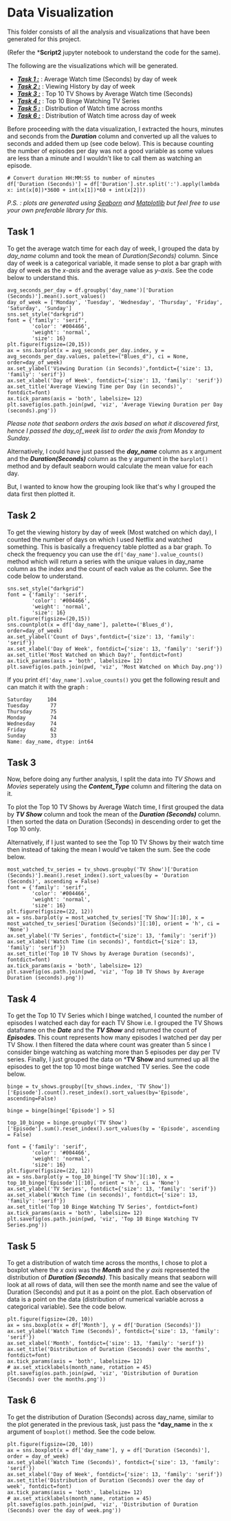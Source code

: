 # Data Visualization

This folder consists of all the analysis and visualizations that have been generated for this project. 

(Refer the ***Script2** jupyter notebook to understand the code for the same). 

The following are the visualizations which will be generated. 

- [***Task 1 :***](#Task-1) : Average Watch time (Seconds) by day of week
- [***Task 2 :***](#Task-2) : Viewing History by day of week
- [***Task 3 :***](#Task-3) : Top 10 TV Shows by Average Watch time (Seconds)
- [***Task 4 :***](#Task-4) : Top 10 Binge Watching TV Series
- [***Task 5 :***](#Task-5) : Distribution of Watch time across months
- [***Task 6 :***](#Task-6) : Distribution of Watch time across day of week 

Before proceeding with the data visualization, I extracted the hours, minutes and seconds from the ***Duration*** column and converted up all the values to seconds and added them up (see code below). This is because counting the number of episodes per day was not a good variable as some values are less than a minute and I wouldn't like to call them as watching an episode. 

```
# Convert duration HH:MM:SS to number of minutes 
df['Duration (Seconds)'] = df['Duration'].str.split(':').apply(lambda x: int(x[0])*3600 + int(x[1])*60 + int(x[2]))
```

*P.S. : plots are generated using [Seaborn](https://seaborn.pydata.org/) and [Matplotlib](https://matplotlib.org/) but feel free to use your own preferable library for this.* 

## Task 1

To get the average watch time for each day of week, I grouped the data by *day_name* column and took the mean of *Duration(Seconds)* column. Since day of week is a categorical variable, it made sense to plot a bar graph with day of week as the *x-axis* and the average value as *y-axis*. See the code below to understand this. 

```
avg_seconds_per_day = df.groupby('day_name')['Duration (Seconds)'].mean().sort_values()
day_of_week = ['Monday', 'Tuesday', 'Wednesday', 'Thursday', 'Friday', 'Saturday', 'Sunday']
sns.set_style("darkgrid")
font = {'family': 'serif',
        'color': '#004466',
        'weight': 'normal',
        'size': 16}
plt.figure(figsize=(20,15))
ax = sns.barplot(x = avg_seconds_per_day.index, y = avg_seconds_per_day.values, palette=("Blues_d"), ci = None, order=day_of_week)
ax.set_ylabel('Viewing Duration (in Seconds)',fontdict={'size': 13, 'family': 'serif'})
ax.set_xlabel('Day of Week', fontdict={'size': 13, 'family': 'serif'})
ax.set_title('Average Viewing Time per Day (in seconds)', fontdict=font)
ax.tick_params(axis = 'both', labelsize= 12)
plt.savefig(os.path.join(pwd, 'viz', 'Average Viewing Duration per Day (seconds).png'))
```

*Please note that seaborn orders the axis based on what it discovered first, hence I passed the *day_of_week* list to order the axis from Monday to Sunday.* 

Alternatively, I could have just passed the ***day_name*** column as x argument and the ***Duration(Seconds)*** column as the y argument in the ```barplot()``` method and by default seaborn would calculate the mean value for each day. 

But, I wanted to know how the grouping look like that's why I grouped the data first then plotted it. 

## Task 2

To get the viewing history by day of week (Most watched on which day), I counted the number of days on which I used Netflix and watched something. This is basically a frequency table plotted as a bar graph. To check the frequency you can use the ```df['day_name'].value_counts()``` method which will return a series with the unique values in day_name column as the index and the count of each value as the column. See the code below to understand. 

```
sns.set_style("darkgrid")
font = {'family': 'serif',
        'color': '#004466',
        'weight': 'normal',
        'size': 16}
plt.figure(figsize=(20,15))
sns.countplot(x = df['day_name'], palette=('Blues_d'), order=day_of_week)
ax.set_ylabel('Count of Days',fontdict={'size': 13, 'family': 'serif'})
ax.set_xlabel('Day of Week', fontdict={'size': 13, 'family': 'serif'})
ax.set_title('Most Watched on Which Day?', fontdict=font)
ax.tick_params(axis = 'both', labelsize= 12)
plt.savefig(os.path.join(pwd, 'viz', 'Most Watched on Which Day.png'))
```

If you print ```df['day_name'].value_counts()``` you get the following result and can match it with the graph :
```
Saturday     104
Tuesday       77
Thursday      75
Monday        74
Wednesday     74
Friday        62
Sunday        33
Name: day_name, dtype: int64
```

## Task 3

Now, before doing any further analysis, I split the data into *TV Shows* and *Movies* seperately using the ***Content_Type*** column and filtering the data on it. 

To plot the Top 10 TV Shows by Average Watch time, I first grouped the data by ***TV Show*** column and took the mean of the ***Duration (Seconds)*** column. I then sorted the data on Duration (Seconds) in descending order to get the Top 10 only. 

Alternatively, if I just wanted to see the Top 10 TV Shows by their watch time then instead of taking the mean I would've taken the sum. See the code below. 

```
most_watched_tv_series = tv_shows.groupby('TV Show')['Duration (Seconds)'].mean().reset_index().sort_values(by = 'Duration (Seconds)', ascending = False)
font = {'family': 'serif',
        'color': '#004466',
        'weight': 'normal',
        'size': 16}
plt.figure(figsize=(22, 12))
ax = sns.barplot(y = most_watched_tv_series['TV Show'][:10], x = most_watched_tv_series['Duration (Seconds)'][:10], orient = 'h', ci = 'None')
ax.set_ylabel('TV Series', fontdict={'size': 13, 'family': 'serif'})
ax.set_xlabel('Watch Time (in seconds)', fontdict={'size': 13, 'family': 'serif'})
ax.set_title('Top 10 TV Shows by Average Duration (seconds)', fontdict=font)
ax.tick_params(axis = 'both', labelsize= 12)
plt.savefig(os.path.join(pwd, 'viz', 'Top 10 TV Shows by Average Duration (seconds).png'))
```

## Task 4

To get the Top 10 TV Series which I binge watched, I counted the number of episodes I watched each day for each TV Show i.e. I grouped the TV Shows dataframe on the ***Date*** and the ***TV Show*** and returned the count of ***Episodes***. This count represents how many episodes I watched per day per TV Show. I then filtered the data where count was greater than 5 since I consider binge watching as watching more than 5 episodes per day per TV series. Finally, I just grouped the data on ***TV Show** and summed up all the episodes to get the top 10 most binge watched TV series. See the code below. 

```
binge = tv_shows.groupby([tv_shows.index, 'TV Show'])['Episode'].count().reset_index().sort_values(by='Episode', ascending=False)

binge = binge[binge['Episode'] > 5]

top_10_binge = binge.groupby('TV Show')['Episode'].sum().reset_index().sort_values(by = 'Episode', ascending = False)

font = {'family': 'serif',
        'color': '#004466',
        'weight': 'normal',
        'size': 16}
plt.figure(figsize=(22, 12))
ax = sns.barplot(y = top_10_binge['TV Show'][:10], x = top_10_binge['Episode'][:10], orient = 'h', ci = 'None')
ax.set_ylabel('TV Series', fontdict={'size': 13, 'family': 'serif'})
ax.set_xlabel('Watch Time (in seconds)', fontdict={'size': 13, 'family': 'serif'})
ax.set_title('Top 10 Binge Watching TV Series', fontdict=font)
ax.tick_params(axis = 'both', labelsize= 12)
plt.savefig(os.path.join(pwd, 'viz', 'Top 10 Binge Watching TV Series.png'))
```

## Task 5

To get a distribution of watch time across the months, I chose to plot a boxplot where the *x axis* was the ***Month*** and the *y axis* represented the distribution of ***Duration (Seconds)***. This basically means that seaborn will look at all rows of data, will then see the month name and see the value of Duration (Seconds) and put it as a point on the plot. Each observation of data is a point on the data (distribution of numerical variable across a categorical variable). See the code below. 

```
plt.figure(figsize=(20, 10))
ax = sns.boxplot(x = df['Month'], y = df['Duration (Seconds)'])
ax.set_ylabel('Watch Time (Seconds)', fontdict={'size': 13, 'family': 'serif'})
ax.set_xlabel('Month', fontdict={'size': 13, 'family': 'serif'})
ax.set_title('Distribution of Duration (Seconds) over the months', fontdict=font)
ax.tick_params(axis = 'both', labelsize= 12)
# ax.set_xticklabels(month_name, rotation = 45)
plt.savefig(os.path.join(pwd, 'viz', 'Distribution of Duration (Seconds) over the months.png'))
```

## Task 6

To get the distribution of Duration (Seconds) across day_name, similar to the plot generated in the previous task, just pass the ***day_name** in the x argument of ```boxplot()``` method. See the code below. 

```
plt.figure(figsize=(20, 10))
ax = sns.boxplot(x = df['day_name'], y = df['Duration (Seconds)'], order = day_of_week)
ax.set_ylabel('Watch Time (Seconds)', fontdict={'size': 13, 'family': 'serif'})
ax.set_xlabel('Day of Week', fontdict={'size': 13, 'family': 'serif'})
ax.set_title('Distribution of Duration (Seconds) over the day of week', fontdict=font)
ax.tick_params(axis = 'both', labelsize= 12)
# ax.set_xticklabels(month_name, rotation = 45)
plt.savefig(os.path.join(pwd, 'viz', 'Distribution of Duration (Seconds) over the day of week.png'))
```